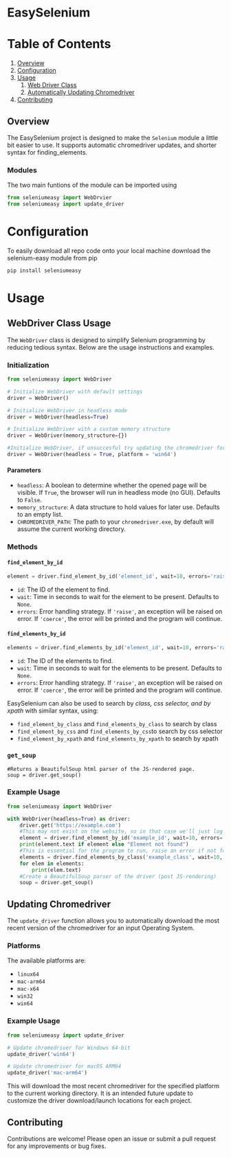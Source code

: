 # EasySelenium
# Table of Contents
1. [Overview](#overview)
2. [Configuration](#configuration)  
4. [Usage](#usage)
    1. [Web Driver Class](#webdriver-class-usage)
    2. [Automatically Updating Chromedriver](#updating-chromedriver)
5. [Contributing](#contributing)

## Overview
The EasySelenium project is designed to make the `Selenium` module a little bit easier to use. It supports automatic chromedriver updates, and shorter syntax for finding_elements. 

### Modules
The two main funtions of the module can be imported using 
```python
from seleniumeasy import WebDrvier
from seleniumeasy import update_driver
```

# Configuration
To easily download all repo code onto your local machine download the selenium-easy module from pip
```bash
pip install seleniumeasy
```
# Usage

## WebDriver Class Usage

The `WebDriver` class is designed to simplify Selenium programming by reducing tedious syntax. Below are the usage instructions and examples.

### Initialization

```python
from seleniumeasy import WebDriver

# Initialize WebDriver with default settings
driver = WebDriver()

# Initialize WebDriver in headless mode
driver = WebDriver(headless=True)

# Initialize WebDriver with a custom memory structure
driver = WebDriver(memory_structure={})

#Initialize WebDriver, if unsuccesful try updating the chromedriver for windows and initialize again
driver = WebDriver(headless = True, platform = 'win64')
```

#### Parameters

- `headless`: A boolean to determine whether the opened page will be visible. If `True`, the browser will run in headless mode (no GUI). Defaults to `False`.
- `memory_structure`: A data structure to hold values for later use. Defaults to an empty list.
- `CHROMEDRIVER_PATH`: The path to your `chromedriver.exe`, by default will assume the current working directory.

### Methods

#### `find_element_by_id`

```python
element = driver.find_element_by_id('element_id', wait=10, errors='raise')
```

- `id`: The ID of the element to find.
- `wait`: Time in seconds to wait for the element to be present. Defaults to `None`.
- `errors`: Error handling strategy. If `'raise'`, an exception will be raised on error. If `'coerce'`, the error will be printed and the program will continue.

#### `find_elements_by_id`

```python
elements = driver.find_elements_by_id('element_id', wait=10, errors='raise')
```

- `id`: The ID of the elements to find.
- `wait`: Time in seconds to wait for the elements to be present. Defaults to `None`.
- `errors`: Error handling strategy. If `'raise'`, an exception will be raised on error. If `'coerce'`, the error will be printed and the program will continue.


EasySelenium can also be used to search by *class, css selector, and by xpath* with similar syntax, using:
- `find_element_by_class` and `find_elements_by_class` to search by class
- `find_element_by_css` and `find_elements_by_css`to search by css selector
- `find_element_by_xpath` and `find_elements_by_xpath` to search by xpath

### `get_soup`
```
#Returns a BeautifulSoup html parser of the JS-rendered page. 
soup = driver.get_soup()
```
### Example Usage

```python
from seleniumeasy import WebDriver

with WebDriver(headless=True) as driver:
    driver.get('https://example.com')
    #This may not exist on the website, so in that case we'll just log that it wasn't found instead of halting the program
    element = driver.find_element_by_id('example_id', wait=10, errors='raise')
    print(element.text if element else "Element not found")
    #This is essential for the program to run, raise an error if not found
    elements = driver.find_elements_by_class('example_class', wait=10, errors='coerce')
    for elem in elements:
        print(elem.text)
    #Create a BeautifulSoup parser of the driver (post JS-rendering)
    soup = driver.get_soup()
```
## Updating Chromedriver

The `update_driver` function allows you to automatically download the most recent version of the chromedriver for an input Operating System.

### Platforms
The available platforms are:
- `linux64`
- `mac-arm64`
- `mac-x64`
- `win32`
- `win64`

### Example Usage

```python
from seleniumeasy import update_driver

# Update chromedriver for Windows 64-bit
update_driver('win64')

# Update chromedriver for macOS ARM64
update_driver('mac-arm64')
```

This will download the most recent chromedriver for the specified platform to the current working directory. It is an intended future update to customize the driver download/launch locations for each project.


## Contributing
Contributions are welcome! Please open an issue or submit a pull request for any improvements or bug fixes.

